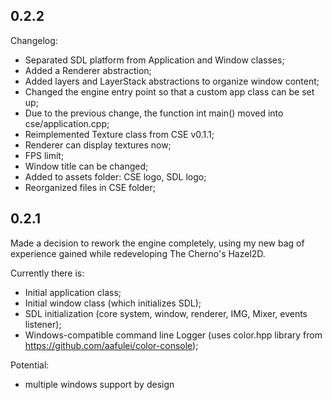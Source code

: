 ## 0.2.2 ##
Changelog:
+ Separated SDL platform from Application and Window classes;
+ Added a Renderer abstraction;
+ Added layers and LayerStack abstractions to organize window content;
+ Changed the engine entry point so that a custom app class can be set up;
+ Due to the previous change, the function int main() moved into cse/application.cpp;
+ Reimplemented Texture class from CSE v0.1.1;
+ Renderer can display textures now;
+ FPS limit;
+ Window title can be changed;
+ Added to assets folder: CSE logo, SDL logo;
+ Reorganized files in CSE folder;

## 0.2.1 ##
Made a decision to rework the engine completely, using my new bag of experience gained while redeveloping The Cherno's Hazel2D.

Currently there is:
+ Initial application class;
+ Initial window class (which initializes SDL);
+ SDL initialization (core system, window, renderer, IMG, Mixer, events listener);
+ Windows-compatible command line Logger (uses color.hpp library from https://github.com/aafulei/color-console);

Potential:
+ multiple windows support by design


